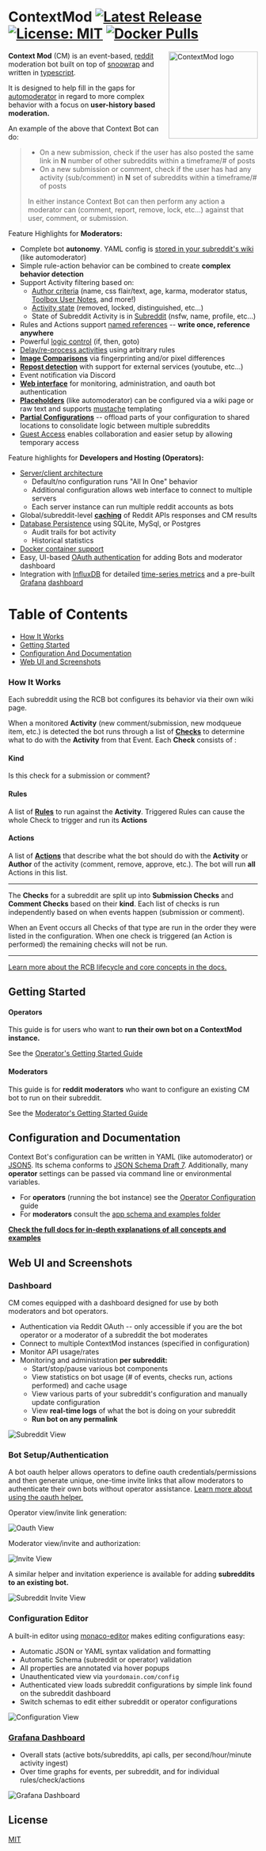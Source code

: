 # ContextMod [![Latest Release](https://img.shields.io/github/v/release/foxxmd/context-mod)](https://github.com/FoxxMD/context-mod/releases) [![License: MIT](https://img.shields.io/badge/License-MIT-yellow.svg)](https://opensource.org/licenses/MIT) [![Docker Pulls](https://img.shields.io/docker/pulls/foxxmd/context-mod)](https://hub.docker.com/r/foxxmd/context-mod)

<img src="/docs/logo.png" align="right"
alt="ContextMod logo" width="180" height="176">

**Context Mod** (CM) is an event-based, [reddit](https://reddit.com) moderation bot built on top of [snoowrap](https://github.com/not-an-aardvark/snoowrap) and written in [typescript](https://www.typescriptlang.org/).

It is designed to help fill in the gaps for [automoderator](https://www.reddit.com/wiki/automoderator/full-documentation) in regard to more complex behavior with a focus on **user-history based moderation.**

An example of the above that Context Bot can do:

> * On a new submission, check if the user has also posted the same link in **N** number of other subreddits within a timeframe/# of posts
> * On a new submission or comment, check if the user has had any activity (sub/comment) in **N** set of subreddits within a timeframe/# of posts
>
>In either instance Context Bot can then perform any action a moderator can (comment, report, remove, lock, etc...) against that user, comment, or submission.

Feature Highlights for **Moderators:**

* Complete bot **autonomy**. YAML config is [stored in your subreddit's wiki](/docs/subreddit/gettingStarted.md#setup-wiki-page) (like automoderator)
* Simple rule-action behavior can be combined to create **complex behavior detection**
* Support Activity filtering based on:
  * [Author criteria](/docs/subreddit/components/README.md#author-filter) (name, css flair/text, age, karma, moderator status, [Toolbox User Notes](https://www.reddit.com/r/toolbox/wiki/docs/usernotes), and more!)
  * [Activity state](/docs/subreddit/components/README.md#item-filter) (removed, locked, distinguished, etc...)
  * State of Subreddit Activity is in [Subreddit](/docs/subreddit/components/README.md#subreddit-filter) (nsfw, name, profile, etc...)
* Rules and Actions support [named references](/docs/subreddit/components/README.md#named-rules) -- **write once, reference anywhere**
* Powerful [logic control](/docs/subreddit/components/advancedConcepts/flowControl.md) (if, then, goto)
* [Delay/re-process activities](/docs/subreddit/components/README.md#dispatch) using arbitrary rules
* [**Image Comparisons**](/docs/imageComparison.md) via fingerprinting and/or pixel differences
* [**Repost detection**](/docs/subreddit/components/repost) with support for external services (youtube, etc...)
* Event notification via Discord
* [**Web interface**](#web-ui-and-screenshots) for monitoring, administration, and oauth bot authentication
* [**Placeholders**](/docs/subreddit/actionTemplating.md) (like automoderator) can be configured via a wiki page or raw text and supports [mustache](https://mustache.github.io) templating
* [**Partial Configurations**](/docs/subreddit/components/README.md#partial-configurations) -- offload parts of your configuration to shared locations to consolidate logic between multiple subreddits
* [Guest Access](/docs/subreddit/README.md#guest-access) enables collaboration and easier setup by allowing temporary access

Feature highlights for **Developers and Hosting (Operators):**

* [Server/client architecture](/docs/serverClientArchitecture.md)
  * Default/no configuration runs "All In One" behavior
  * Additional configuration allows web interface to connect to multiple servers
  * Each server instance can run multiple reddit accounts as bots
* Global/subreddit-level [**caching**](/docs/operator/caching.md) of Reddit APIs responses and CM results
* [Database Persistence](/docs/operator/database.md) using SQLite, MySql, or Postgres
  * Audit trails for bot activity
  * Historical statistics
* [Docker container support](/docs/operator/installation.md#docker-recommended)
* Easy, UI-based [OAuth authentication](/docs/operator/addingBot.md) for adding Bots and moderator dashboard
* Integration with [InfluxDB](https://www.influxdata.com) for detailed [time-series metrics](/docs/operator/database.md#influx) and a pre-built [Grafana](https://grafana.com) [dashboard](/docs/operator/database.md#grafana)

# Table of Contents

* [How It Works](#how-it-works)
* [Getting Started](#getting-started)
* [Configuration And Documentation](#configuration-and-documentation)
* [Web UI and Screenshots](#web-ui-and-screenshots)

### How It Works

Each subreddit using the RCB bot configures its behavior via their own wiki page. 

When a monitored **Activity** (new comment/submission, new modqueue item, etc.) is detected the bot runs through a list of [**Checks**](/docs/subreddit/components/README.md#checks) to determine what to do with the **Activity** from that Event. Each **Check** consists of :

#### Kind

Is this check for a submission or comment?

#### Rules

A list of [**Rules**](/docs/subreddit/components/README.md#rules) to run against the **Activity**. Triggered Rules can cause the whole Check to trigger and run its **Actions**

#### Actions

A list of [**Actions**](/docs/subreddit/components/README.md#actions) that describe what the bot should do with the **Activity** or **Author** of the activity (comment, remove, approve, etc.). The bot will run **all** Actions in this list.

___

The **Checks** for a subreddit are split up into **Submission Checks** and **Comment Checks** based on their **kind**. Each list of checks is run independently based on when events happen (submission or comment).

When an Event occurs all Checks of that type are run in the order they were listed in the configuration. When one check is triggered (an Action is performed) the remaining checks will not be run.

___

[Learn more about the RCB lifecycle and core concepts in the docs.](/docs/README.md#how-it-works)

## Getting Started

#### Operators

This guide is for users who want to **run their own bot on a ContextMod instance.**

See the [Operator's Getting Started Guide](/docs/operator/gettingStarted.md)

#### Moderators

This guide is for **reddit moderators** who want to configure an existing CM bot to run on their subreddit.

See the [Moderator's Getting Started Guide](/docs/subreddit/gettingStarted.md)

## Configuration and Documentation

Context Bot's configuration can be written in YAML (like automoderator) or [JSON5](https://json5.org/). Its schema conforms to [JSON Schema Draft 7](https://json-schema.org/). Additionally, many **operator** settings can be passed via command line or environmental variables.

* For **operators** (running the bot instance) see the [Operator Configuration](/docs/operator/configuration.md) guide
* For **moderators** consult the [app schema and examples folder](/docs/README.md#configuration-and-usage)

[**Check the full docs for in-depth explanations of all concepts and examples**](/docs)

## Web UI and Screenshots

### Dashboard

CM comes equipped with a dashboard designed for use by both moderators and bot operators.

* Authentication via Reddit OAuth -- only accessible if you are the bot operator or a moderator of a subreddit the bot moderates
* Connect to multiple ContextMod instances (specified in configuration)
* Monitor API usage/rates
* Monitoring and administration **per subreddit:**
  * Start/stop/pause various bot components
  * View statistics on bot usage (# of events, checks run, actions performed) and cache usage
  * View various parts of your subreddit's configuration and manually update configuration
  * View **real-time logs** of what the bot is doing on your subreddit
  * **Run bot on any permalink**

![Subreddit View](docs/images/subredditStatus.jpg)

### Bot Setup/Authentication

A bot oauth helper allows operators to define oauth credentials/permissions and then generate unique, one-time invite links that allow moderators to authenticate their own bots without operator assistance. [Learn more about using the oauth helper.](docs/operator/addingBot.md#cm-oauth-helper-recommended)

Operator view/invite link generation:

![Oauth View](docs/images/oauth.jpg)

Moderator view/invite and authorization:

![Invite View](docs/images/oauth-invite.jpg)

A similar helper and invitation experience is available for adding **subreddits to an existing bot.**

![Subreddit Invite View](docs/images/subredditInvite.jpg)

### Configuration Editor

A built-in editor using [monaco-editor](https://microsoft.github.io/monaco-editor/) makes editing configurations easy:

* Automatic JSON or YAML syntax validation and formatting
* Automatic Schema (subreddit or operator) validation
* All properties are annotated via hover popups
* Unauthenticated view via `yourdomain.com/config`
* Authenticated view loads subreddit configurations by simple link found on the subreddit dashboard
* Switch schemas to edit either subreddit or operator configurations

![Configuration View](docs/images/editor.jpg)

### [Grafana Dashboard](/docs/operator/database.md#grafana)

* Overall stats (active bots/subreddits, api calls, per second/hour/minute activity ingest)
* Over time graphs for events, per subreddit, and for individual rules/check/actions

![Grafana Dashboard](/docs/images/grafana.jpg)

## License

[MIT](/LICENSE)
